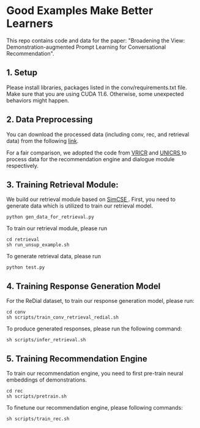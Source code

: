 # Good Examples Make Better Learners

This repo contains code and data for the paper: "Broadening the View: Demonstration-augmented Prompt
Learning for Conversational Recommendation".

## 1. Setup

Please install libraries, packages listed in the conv/requirements.txt file. Make sure that you are using CUDA 11.6. Otherwise, some unexpected behaviors might happen.

## 2. Data Preprocessing

You can download the processed data (including conv, rec, and retrieval data) from the following <a href = 'https://drive.google.com/drive/folders/1kEOn-lDQ9L5NgBhohg4Upwo9Kr4T01a6?usp=share_link'>link</a>.

For a fair comparison, we adopted the code from <a href='https://github.com/zxd-octopus/VRICR/tree/master'>VRICR</a> and <a href = 'https://github.com/wxl1999/UniCRS/tree/main'>UNICRS </a> to process data for the recommendation engine and dialogue module respectively. 

## 3. Training Retrieval Module:

We build our retrieval module based on <a href='https://github.com/princeton-nlp/SimCSE'>SimCSE </a>. First, you need to generate data which is utilized to train our retrieval model.
```
python gen_data_for_retrieval.py
```
To train our retrieval module, please run
```
cd retrieval
sh run_unsup_example.sh
```
To generate retrieval data, please run

```
python test.py
```

## 4. Training Response Generation Model

For the ReDial dataset, to train our response generation model, please run:

```
cd conv
sh scripts/train_conv_retrieval_redial.sh
```

To produce generated responses, please run the following command:

```
sh scripts/infer_retrieval.sh
```

## 5. Training Recommendation Engine

To train our recommendation engine, you need to first pre-train neural embeddings of demonstrations. 

```
cd rec
sh scripts/pretrain.sh
```

To finetune our recommendation engine, please following commands:

```
sh scripts/train_rec.sh
```




